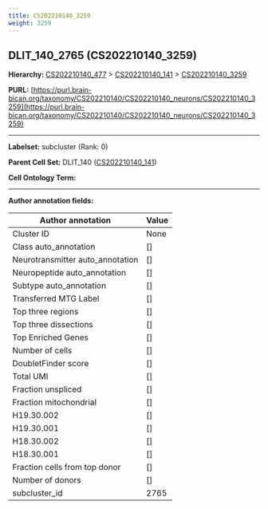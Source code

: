 ```yaml
---
title: CS202210140_3259
weight: 3259
---
```

## DLIT_140_2765 (CS202210140_3259)
<b>Hierarchy: </b>
[CS202210140_477](../CS202210140_477) >
[CS202210140_141](../CS202210140_141) >
[CS202210140_3259](../CS202210140_3259)

**PURL:** [https://purl.brain-bican.org/taxonomy/CS202210140/CS202210140_neurons/CS202210140_3259](https://purl.brain-bican.org/taxonomy/CS202210140/CS202210140_neurons/CS202210140_3259)

---


**Labelset:** subcluster (Rank: 0)

**Parent Cell Set:** DLIT_140 ([CS202210140_141](../CS202210140_141))



**Cell Ontology Term:** 

[MARKER GENES.]: #


---

[TRANSFERRED ANNOTATIONS.]: #


[AUTHOR ANNOTATION FIELDS.]: #


**Author annotation fields:**

| Author annotation | Value |
|-------------------|-------|
|Cluster ID|None|
|Class auto_annotation|[]|
|Neurotransmitter auto_annotation|[]|
|Neuropeptide auto_annotation|[]|
|Subtype auto_annotation|[]|
|Transferred MTG Label|[]|
|Top three regions|[]|
|Top three dissections|[]|
|Top Enriched Genes|[]|
|Number of cells|[]|
|DoubletFinder score|[]|
|Total UMI|[]|
|Fraction unspliced|[]|
|Fraction mitochondrial|[]|
|H19.30.002|[]|
|H19.30.001|[]|
|H18.30.002|[]|
|H18.30.001|[]|
|Fraction cells from top donor|[]|
|Number of donors|[]|
|subcluster_id|2765|
